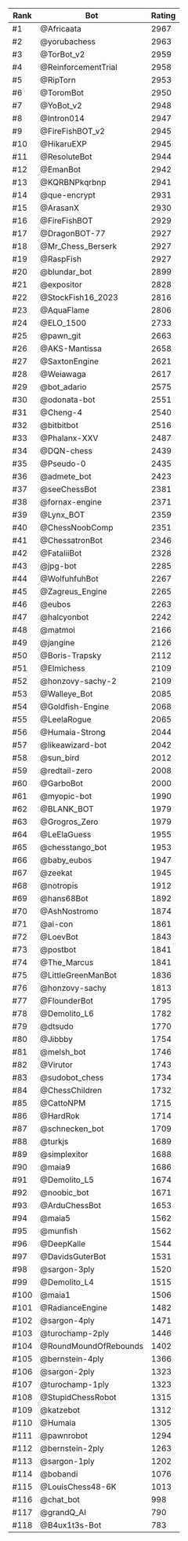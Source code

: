 Rank|Bot|Rating
---|---|---
#1|@Africaata|2967
#2|@yorubachess|2963
#3|@TorBot_v2|2959
#4|@ReinforcementTrial|2958
#5|@RipTorn|2953
#6|@ToromBot|2950
#7|@YoBot_v2|2948
#8|@Intron014|2947
#9|@FireFishBOT_v2|2945
#10|@HikaruEXP|2945
#11|@ResoluteBot|2944
#12|@EmanBot|2942
#13|@KQRBNPkqrbnp|2941
#14|@que-encrypt|2931
#15|@ArasanX|2930
#16|@FireFishBOT|2929
#17|@DragonBOT-77|2927
#18|@Mr_Chess_Berserk|2927
#19|@RaspFish|2927
#20|@blundar_bot|2899
#21|@expositor|2828
#22|@StockFish16_2023|2816
#23|@AquaFlame|2806
#24|@ELO_1500|2733
#25|@pawn_git|2663
#26|@AKS-Mantissa|2658
#27|@SaxtonEngine|2621
#28|@Weiawaga|2617
#29|@bot_adario|2575
#30|@odonata-bot|2551
#31|@Cheng-4|2540
#32|@bitbitbot|2516
#33|@Phalanx-XXV|2487
#34|@DQN-chess|2439
#35|@Pseudo-0|2435
#36|@admete_bot|2423
#37|@seeChessBot|2381
#38|@fornax-engine|2371
#39|@Lynx_BOT|2359
#40|@ChessNoobComp|2351
#41|@ChessatronBot|2346
#42|@FataliiBot|2328
#43|@jpg-bot|2285
#44|@WolfuhfuhBot|2267
#45|@Zagreus_Engine|2265
#46|@eubos|2263
#47|@halcyonbot|2242
#48|@matmoi|2166
#49|@jangine|2126
#50|@Boris-Trapsky|2112
#51|@Elmichess|2109
#52|@honzovy-sachy-2|2109
#53|@Walleye_Bot|2085
#54|@Goldfish-Engine|2068
#55|@LeelaRogue|2065
#56|@Humaia-Strong|2044
#57|@likeawizard-bot|2042
#58|@sun_bird|2012
#59|@redtail-zero|2008
#60|@GarboBot|2000
#61|@myopic-bot|1990
#62|@BLANK_BOT|1979
#63|@Grogros_Zero|1979
#64|@LeElaGuess|1955
#65|@chesstango_bot|1953
#66|@baby_eubos|1947
#67|@zeekat|1945
#68|@notropis|1912
#69|@hans68Bot|1892
#70|@AshNostromo|1874
#71|@ai-con|1861
#72|@LoevBot|1843
#73|@postbot|1841
#74|@The_Marcus|1841
#75|@LittleGreenManBot|1836
#76|@honzovy-sachy|1813
#77|@FlounderBot|1795
#78|@Demolito_L6|1782
#79|@dtsudo|1770
#80|@Jibbby|1754
#81|@melsh_bot|1746
#82|@Virutor|1743
#83|@sudobot_chess|1734
#84|@ChessChildren|1732
#85|@CattoNPM|1715
#86|@HardRok|1714
#87|@schnecken_bot|1709
#88|@turkjs|1689
#89|@simplexitor|1688
#90|@maia9|1686
#91|@Demolito_L5|1674
#92|@noobic_bot|1671
#93|@ArduChessBot|1653
#94|@maia5|1562
#95|@munfish|1562
#96|@DeepKalle|1544
#97|@DavidsGuterBot|1531
#98|@sargon-3ply|1520
#99|@Demolito_L4|1515
#100|@maia1|1506
#101|@RadianceEngine|1482
#102|@sargon-4ply|1471
#103|@turochamp-2ply|1446
#104|@RoundMoundOfRebounds|1402
#105|@bernstein-4ply|1366
#106|@sargon-2ply|1323
#107|@turochamp-1ply|1323
#108|@StupidChessRobot|1315
#109|@katzebot|1312
#110|@Humaia|1305
#111|@pawnrobot|1294
#112|@bernstein-2ply|1263
#113|@sargon-1ply|1202
#114|@bobandi|1076
#115|@LouisChess48-6K|1013
#116|@chat_bot|998
#117|@grandQ_AI|790
#118|@B4ux1t3s-Bot|783
